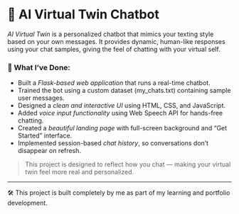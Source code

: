 # 🤖 AI Virtual Twin Chatbot

*AI Virtual Twin* is a personalized chatbot that mimics your texting style based on your own messages. It provides dynamic, human-like responses using your chat samples, giving the feel of chatting with your virtual self.

### 🧠 What I’ve Done:
- Built a *Flask-based web application* that runs a real-time chatbot.
- Trained the bot using a custom dataset (my_chats.txt) containing sample user messages.
- Designed a *clean and interactive UI* using HTML, CSS, and JavaScript.
- Added *voice input functionality* using Web Speech API for hands-free chatting.
- Created a *beautiful landing page* with full-screen background and “Get Started” interface.
- Implemented session-based *chat history*, so conversations don’t disappear on refresh.

> This project is designed to reflect how you chat — making your virtual twin feel more real and personalized.

---

🛠 This project is built completely by me as part of my learning and portfolio development.
